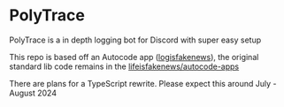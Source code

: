 # PolyTrace
PolyTrace is a in depth logging bot for Discord with super easy setup

This repo is based off an Autocode app ([logisfakenews](https://autocode.com/app/lifn/logisfakenews)), the original standard lib code remains in the [lifeisfakenews/autocode-apps](https://github.com/lifeisfakenews/autocode-apps)

There are plans for a TypeScript rewrite.
Please expect this around July - August 2024
